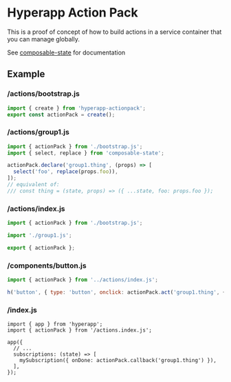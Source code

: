 # Hyperapp Action Pack

This is a proof of concept of how to build actions in a service container that you can manage globally.

See [composable-state](https://github.com/mrozbarry/composable-state) for documentation

## Example

### /actions/bootstrap.js

```js
import { create } from 'hyperapp-actionpack';
export const actionPack = create();
```

### /actions/group1.js

```js
import { actionPack } from './bootstrap.js';
import { select, replace } from 'composable-state';

actionPack.declare('group1.thing', (props) => [
  select('foo', replace(props.foo)),
]);
// equivalent of:
/// const thing = (state, props) => ({ ...state, foo: props.foo });
```

### /actions/index.js

```js
import { actionPack } from './bootstrap.js';

import './group1.js';

export { actionPack };
```

### /components/button.js

```js
import { actionPack } from '../actions/index.js';

h('button', { type: 'button', onclick: actionPack.act('group1.thing', { foo: 'test' }) }, text('Click me'));
```

### /index.js

```
import { app } from 'hyperapp';
import { actionPack } from '/actions.index.js';

app({
  // ...
  subscriptions: (state) => [
    mySubscription({ onDone: actionPack.callback('group1.thing') }),
  ],
});
```
